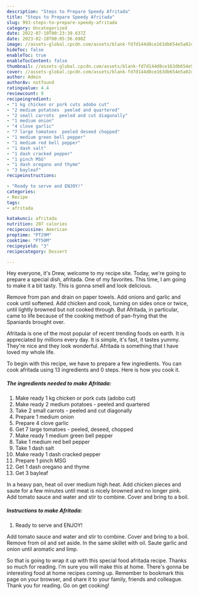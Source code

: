 ```yaml
---
description: "Steps to Prepare Speedy Afritada"
title: "Steps to Prepare Speedy Afritada"
slug: 993-steps-to-prepare-speedy-afritada
category: Uncategorized
date: 2022-07-10T00:23:39.637Z
date: 2023-02-18T00:05:56.698Z
image: //assets-global.cpcdn.com/assets/blank-fd7d144d8ce163db654e5a02c40b08a2775adb7897d16e4062681dc7e1b2800f.png
hideToc: false
enableToc: true
enableTocContent: false
thumbnail: //assets-global.cpcdn.com/assets/blank-fd7d144d8ce163db654e5a02c40b08a2775adb7897d16e4062681dc7e1b2800f.png
cover: //assets-global.cpcdn.com/assets/blank-fd7d144d8ce163db654e5a02c40b08a2775adb7897d16e4062681dc7e1b2800f.png
author: Admin
authorAv: notfound
ratingvalue: 4.4
reviewcount: 9
recipeingredient:
- "1 kg chicken or pork cuts adobo cut"
- "2 medium potatoes  peeled and quartered"
- "2 small carrots  peeled and cut diagonally"
- "1 medium onion"
- "4 clove garlic"
- "7 large tomatoes  peeled deseed chopped"
- "1 medium green bell pepper"
- "1 medium red bell pepper"
- "1 dash salt"
- "1 dash cracked pepper"
- "1 pinch MSG"
- "1 dash oregano and thyme"
- "3 bayleaf"
recipeinstructions:

- "Ready to serve and ENJOY!"
categories:
- Recipe
tags:
- afritada

katakunci: afritada 
nutrition: 207 calories
recipecuisine: American
preptime: "PT29M"
cooktime: "PT50M"
recipeyield: "3"
recipecategory: Dessert

---
```



Hey everyone, it's Drew, welcome to my recipe site. Today, we're going to prepare a special dish, afritada. One of my favorites. This time, I am going to make it a bit tasty. This is gonna smell and look delicious.

Remove from pan and drain on paper towels. Add onions and garlic and cook until softened. Add chicken and cook, turning on sides once or twice, until lightly browned but not cooked through. But Afritada, in particular, came to life because of the cooking method of pan-frying that the Spaniards brought over.

Afritada is one of the most popular of recent trending foods on earth. It is appreciated by millions every day. It is simple, it's fast, it tastes yummy. They're nice and they look wonderful. Afritada is something that I have loved my whole life.


To begin with this recipe, we have to prepare a few ingredients. You can cook afritada using 13 ingredients and 0 steps. Here is how you cook it.

<!--inarticleads1-->

##### The ingredients needed to make Afritada:

1. Make ready 1 kg chicken or pork cuts (adobo cut)
1. Make ready 2 medium potatoes - peeled and quartered
1. Take 2 small carrots - peeled and cut diagonally
1. Prepare 1 medium onion
1. Prepare 4 clove garlic
1. Get 7 large tomatoes - peeled, deseed, chopped
1. Make ready 1 medium green bell pepper
1. Take 1 medium red bell pepper
1. Take 1 dash salt
1. Make ready 1 dash cracked pepper
1. Prepare 1 pinch MSG
1. Get 1 dash oregano and thyme
1. Get 3 bayleaf


In a heavy pan, heat oil over medium high heat. Add chicken pieces and saute for a few minutes until meat is nicely browned and no longer pink. Add tomato sauce and water and stir to combine. Cover and bring to a boil. 

<!--inarticleads2-->

##### Instructions to make Afritada:


1. Ready to serve and ENJOY!

Add tomato sauce and water and stir to combine. Cover and bring to a boil. Remove from oil and set aside. In the same skillet with oil. Saute garlic and onion until aromatic and limp. 

So that is going to wrap it up with this special food afritada recipe. Thanks so much for reading. I'm sure you will make this at home. There's gonna be interesting food at home recipes coming up. Remember to bookmark this page on your browser, and share it to your family, friends and colleague. Thank you for reading. Go on get cooking!
